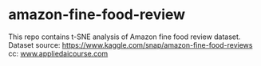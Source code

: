 # amazon-fine-food-review
This repo contains t-SNE analysis of Amazon fine food review dataset.
Dataset source: https://www.kaggle.com/snap/amazon-fine-food-reviews  
cc: www.appliedaicourse.com
